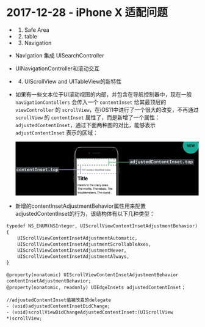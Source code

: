 # 2017-12-28 - iPhone X 适配问题
<!-----

layout: post
title: "iPhone X 适配问题"
date: 2017.12.28
tag: iOS 总结

--- -->



- 1. Safe Area
- 2. table
- 3. Navigation
 - Navigation 集成 UISearchController
 - UINavigationController和滚动交互
- 4. UIScrollView and UITableView的新特性
 - 如果有一些文本位于UI滚动视图的内部，并包含在导航控制器中，现在一般 `navigationContollers` 会传入一个 `contentInset` 给其最顶层的`viewController` 的 `scrollView`，在iOS11中进行了一个很大的改变，不再通过 `scrollView` 的 `contentInset` 属性了，而是新增了一个属性： `adjustedContentInset`，通过下面两种图的对比，能够表示 `adjustContentInset` 表示的区域：

    ![](media/15144493934137/15144497270116.png)

- 新增的contentInsetAdjustmentBehavior属性用来配置adjustedContentInset的行为，该结构体有以下几种类型：

```
typedef NS_ENUM(NSInteger, UIScrollViewContentInsetAdjustmentBehavior) {  
    UIScrollViewContentInsetAdjustmentAutomatic, 
    UIScrollViewContentInsetAdjustmentScrollableAxes,
    UIScrollViewContentInsetAdjustmentNever,
    UIScrollViewContentInsetAdjustmentAlways,
}

@property(nonatomic) UIScrollViewContentInsetAdjustmentBehavior contentInsetAdjustmentBehavior;
@property(nonatomic, readonly) UIEdgeInsets adjustedContentInset；

//adjustedContentInset值被改变的delegate
- (void)adjustedContentInsetDidChange; 
- (void)scrollViewDidChangeAdjustedContentInset:(UIScrollView *)scrollView;
```




